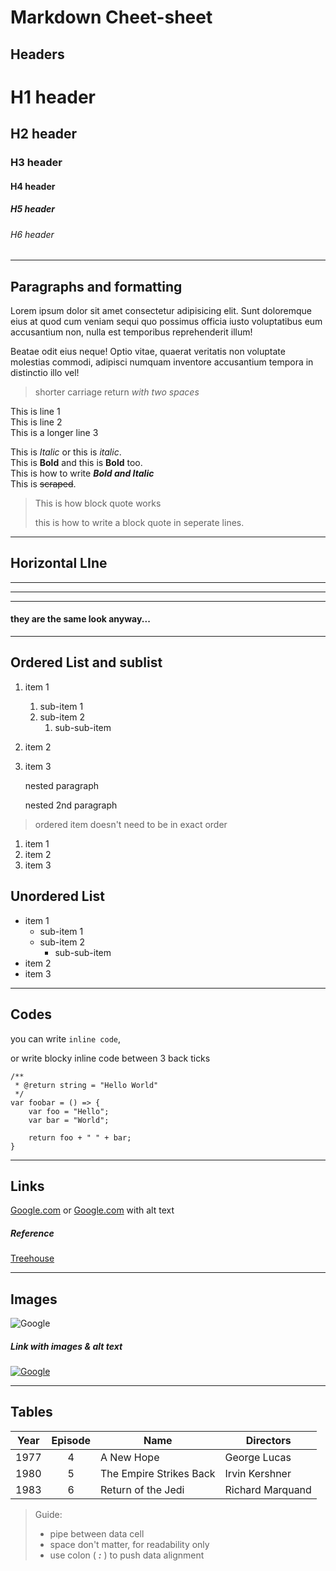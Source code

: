 # Markdown Cheet-sheet

## Headers
# H1 header

## H2 header

### H3 header

#### H4 header

##### H5 header

###### H6 header

---

## Paragraphs and formatting
Lorem ipsum dolor sit amet consectetur adipisicing elit. Sunt doloremque eius at quod cum veniam sequi quo possimus officia iusto voluptatibus eum accusantium non, nulla est temporibus reprehenderit illum! 

Beatae odit eius neque! Optio vitae, quaerat veritatis non voluptate molestias commodi, adipisci numquam inventore accusantium tempora in distinctio illo vel!

> shorter carriage return _with two spaces_

This is line 1  
This is line 2  
This is a longer line 3

This is *Italic* or this is _italic_.  
This is **Bold** and this is __Bold__ too.  
This is how to write ***Bold and Italic***  
This is ~~scraped~~.

> This is how block quote works  
>  
> this is how to write a block quote in seperate lines.

--- 

## Horizontal LIne
---
___
***

#### they are the same look anyway...
---
## Ordered List and sublist
1. item 1
    1. sub-item 1
    2. sub-item 2
        1. sub-sub-item
2. item 2
3. item 3

    nested paragraph

    nested 2nd paragraph

> ordered item doesn't need to be in exact order

1. item 1
1. item 2
1. item 3
    

## Unordered List
- item 1
    - sub-item 1
    - sub-item 2
        - sub-sub-item
- item 2
- item 3

---
## Codes

you can write `inline code`, 

or write blocky inline code between 3 back ticks
```
/**
 * @return string = "Hello World"
 */
var foobar = () => {
    var foo = "Hello"; 
    var bar = "World";

    return foo + " " + bar;
}
```
---
## Links
[Google.com](https://google.com) or 
[Google.com](https://google.com "Google homepage")
with alt text

##### Reference
[Treehouse][1]

[1]: https://teamtreehouse.com "Reference link to Treehouse"

---
## Images
![Google](https://pbs.twimg.com/profile_images/638786550206230529/fwnBbDZF_400x400.png)

##### Link with images & alt text
[![Google](https://pbs.twimg.com/profile_images/638786550206230529/fwnBbDZF_400x400.png)
](https://google.com "Links to google.com")

---
## Tables
Year | Episode | Name | Directors
:-:|:-:|-|-
1977|4|A New Hope|George Lucas
1980|5|The Empire Strikes Back|Irvin Kershner
1983|6|Return of the Jedi|Richard Marquand

> Guide:  
> - pipe between data cell
> - space don't matter, for readability only
> - use colon  ( ***:*** ) to push data alignment
